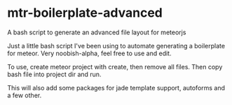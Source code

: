 mtr-boilerplate-advanced
========================

A bash script to generate an advanced file layout for meteorjs

Just a little bash script I've been using to automate generating a boilerplate for meteor. Very noobish-alpha, feel free to use and edit.

To use, create meteor project with create, then remove all files.
Then copy bash file into project dir and run.

This will also add some packages for jade template support, autoforms and a few other.

